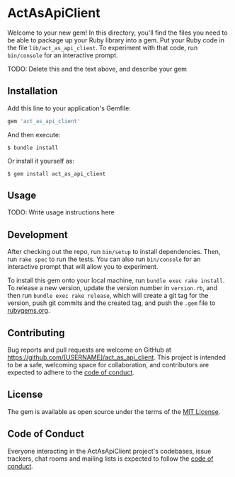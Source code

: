# ActAsApiClient

Welcome to your new gem! In this directory, you'll find the files you need to be able to package up your Ruby library into a gem. Put your Ruby code in the file `lib/act_as_api_client`. To experiment with that code, run `bin/console` for an interactive prompt.

TODO: Delete this and the text above, and describe your gem

## Installation

Add this line to your application's Gemfile:

```ruby
gem 'act_as_api_client'
```

And then execute:

    $ bundle install

Or install it yourself as:

    $ gem install act_as_api_client

## Usage

TODO: Write usage instructions here

## Development

After checking out the repo, run `bin/setup` to install dependencies. Then, run `rake spec` to run the tests. You can also run `bin/console` for an interactive prompt that will allow you to experiment.

To install this gem onto your local machine, run `bundle exec rake install`. To release a new version, update the version number in `version.rb`, and then run `bundle exec rake release`, which will create a git tag for the version, push git commits and the created tag, and push the `.gem` file to [rubygems.org](https://rubygems.org).

## Contributing

Bug reports and pull requests are welcome on GitHub at https://github.com/[USERNAME]/act_as_api_client. This project is intended to be a safe, welcoming space for collaboration, and contributors are expected to adhere to the [code of conduct](https://github.com/[USERNAME]/act_as_api_client/blob/master/CODE_OF_CONDUCT.md).

## License

The gem is available as open source under the terms of the [MIT License](https://opensource.org/licenses/MIT).

## Code of Conduct

Everyone interacting in the ActAsApiClient project's codebases, issue trackers, chat rooms and mailing lists is expected to follow the [code of conduct](https://github.com/[USERNAME]/act_as_api_client/blob/master/CODE_OF_CONDUCT.md).
